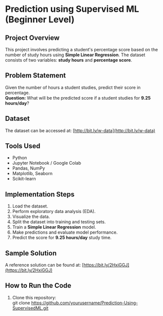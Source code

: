 # Prediction using Supervised ML (Beginner Level)

## Project Overview  
This project involves predicting a student's percentage score based on the number of study hours using **Simple Linear Regression**. The dataset consists of two variables: **study hours** and **percentage score**.

## Problem Statement  
Given the number of hours a student studies, predict their score in percentage.  
**Question:** What will be the predicted score if a student studies for **9.25 hours/day**?

## Dataset  
The dataset can be accessed at: [http://bit.ly/w-data](http://bit.ly/w-data)  

## Tools Used  
- Python  
- Jupyter Notebook / Google Colab  
- Pandas, NumPy  
- Matplotlib, Seaborn  
- Scikit-learn  

## Implementation Steps  
1. Load the dataset.  
2. Perform exploratory data analysis (EDA).  
3. Visualize the data.  
4. Split the dataset into training and testing sets.  
5. Train a **Simple Linear Regression** model.  
6. Make predictions and evaluate model performance.  
7. Predict the score for **9.25 hours/day** study time.  

## Sample Solution  
A reference solution can be found at: [https://bit.ly/2HxiGGJ](https://bit.ly/2HxiGGJ)  

## How to Run the Code  
1. Clone this repository:  
git clone https://github.com/yourusername/Prediction-Using-SupervisedML.git
